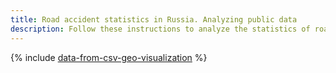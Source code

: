 ```yaml
---
title: Road accident statistics in Russia. Analyzing public data
description: Follow these instructions to analyze the statistics of road accidents in Russia using the relevant public data.
---
```


{% include [data-from-csv-geo-visualization](../../_tutorials/datalens/data-from-csv-geo-visualization.md) %}
